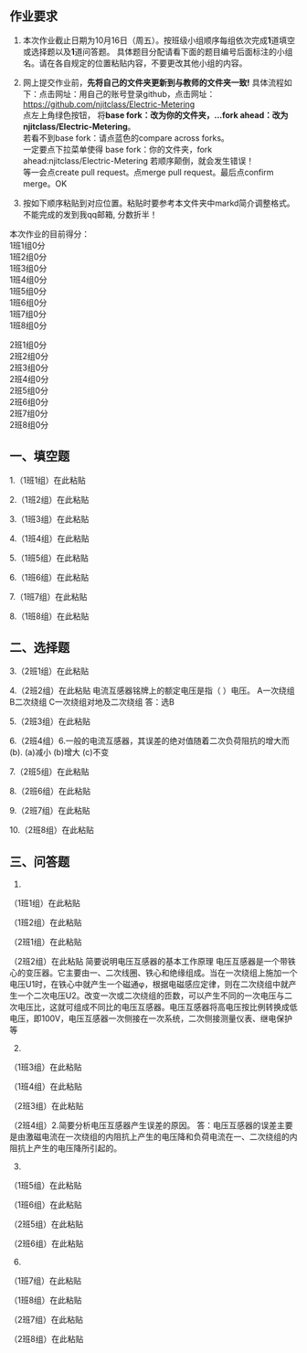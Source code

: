 ## 作业要求

1. 本次作业截止日期为10月16日（周五）。按班级小组顺序每组依次完成**1**道填空或选择题以及**1**道问答题。 具体题目分配请看下面的题目编号后面标注的小组名。请在各自规定的位置粘贴内容，不要更改其他小组的内容。 

2. 网上提交作业前，**先将自己的文件夹更新到与教师的文件夹一致!** 具体流程如下：点击网址：用自己的账号登录github，点击网址：https://github.com/njitclass/Electric-Metering  
点左上角绿色按钮，
将**base fork：改为你的文件夹，...fork ahead：改为njitclass/Electric-Metering**。   
若看不到base fork：请点蓝色的compare across forks。  
一定要点下拉菜单使得 base fork：你的文件夹，fork ahead:njitclass/Electric-Metering
若顺序颠倒，就会发生错误！  
等一会点create pull request。点merge pull request。最后点confirm merge。OK

3. 按如下顺序粘贴到对应位置。粘贴时要参考本文件夹中markd简介调整格式。不能完成的发到我qq邮箱, 分数折半！

本次作业的目前得分：  
1班1组0分  
1班2组0分  
1班3组0分  
1班4组0分  
1班5组0分  
1班6组0分  
1班7组0分  
1班8组0分 

2班1组0分  
2班2组0分  
2班3组0分  
2班4组0分  
2班5组0分  
2班6组0分  
2班7组0分  
2班8组0分

## 一、填空题

1.（1班1组）在此粘贴

2.（1班2组）在此粘贴

3.（1班3组）在此粘贴

4.（1班4组）在此粘贴

5.（1班5组）在此粘贴

6.（1班6组）在此粘贴

7.（1班7组）在此粘贴

8.（1班8组）在此粘贴


## 二、选择题

3.（2班1组）在此粘贴

4.（2班2组）在此粘贴
电流互感器铭牌上的额定电压是指（ ）电压。
A一次绕组  B二次绕组  C一次绕组对地及二次绕组
答：选B

5.（2班3组）在此粘贴

6.（2班4组）6.一般的电流互感器，其误差的绝对值随着二次负荷阻抗的增大而(b).
     (a)减小   (b)增大   (c)不变 

7.（2班5组）在此粘贴

8.（2班6组）在此粘贴

9.（2班7组）在此粘贴

10.（2班8组）在此粘贴


## 三、问答题

1. 
（1班1组）在此粘贴

（1班2组）在此粘贴

（2班1组）在此粘贴

（2班2组）在此粘贴
简要说明电压互感器的基本工作原理
电压互感器是一个带铁心的变压器。它主要由一、二次线圈、铁心和绝缘组成。当在一次绕组上施加一个电压U1时，在铁心中就产生一个磁通φ，根据电磁感应定律，则在二次绕组中就产生一个二次电压U2。改变一次或二次绕组的匝数，可以产生不同的一次电压与二次电压比，这就可组成不同比的电压互感器。电压互感器将高电压按比例转换成低电压，即100V，电压互感器一次侧接在一次系统，二次侧接测量仪表、继电保护等



2.
（1班3组）在此粘贴

（1班4组）在此粘贴

（2班3组）在此粘贴

（2班4组）2.简要分析电压互感器产生误差的原因。
答：电压互感器的误差主要是由激磁电流在一次绕组的内阻抗上产生的电压降和负荷电流在一、二次绕组的内阻抗上产生的电压降所引起的。

3.
（1班5组）在此粘贴

（1班6组）在此粘贴

（2班5组）在此粘贴

（2班6组）在此粘贴

6.
（1班7组）在此粘贴

（1班8组）在此粘贴

（2班7组）在此粘贴

（2班8组）在此粘贴

